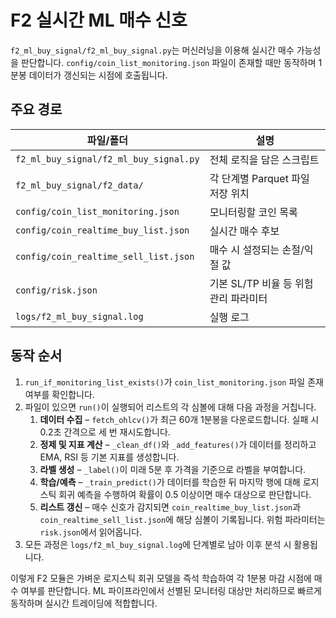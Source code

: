 # F2 실시간 ML 매수 신호

`f2_ml_buy_signal/f2_ml_buy_signal.py`는 머신러닝을 이용해 실시간 매수 가능성을 판단합니다.
`config/coin_list_monitoring.json` 파일이 존재할 때만 동작하며 1분봉 데이터가 갱신되는 시점에 호출됩니다.
## 주요 경로
| 파일/폴더 | 설명 |
| --- | --- |
| `f2_ml_buy_signal/f2_ml_buy_signal.py` | 전체 로직을 담은 스크립트 |
| `f2_ml_buy_signal/f2_data/` | 각 단계별 Parquet 파일 저장 위치 |
| `config/coin_list_monitoring.json` | 모니터링할 코인 목록 |
| `config/coin_realtime_buy_list.json` | 실시간 매수 후보 |
| `config/coin_realtime_sell_list.json` | 매수 시 설정되는 손절/익절 값 |
| `config/risk.json` | 기본 SL/TP 비율 등 위험 관리 파라미터 |
| `logs/f2_ml_buy_signal.log` | 실행 로그 |

## 동작 순서
1. `run_if_monitoring_list_exists()`가 `coin_list_monitoring.json` 파일 존재 여부를 확인합니다.
2. 파일이 있으면 `run()`이 실행되어 리스트의 각 심볼에 대해 다음 과정을 거칩니다.
   1. **데이터 수집** – `fetch_ohlcv()`가 최근 60개 1분봉을 다운로드합니다. 실패 시 0.2초 간격으로 세 번 재시도합니다.
   2. **정제 및 지표 계산** – `_clean_df()`와 `_add_features()`가 데이터를 정리하고 EMA, RSI 등 기본 지표를 생성합니다.
   3. **라벨 생성** – `_label()`이 미래 5분 후 가격을 기준으로 라벨을 부여합니다.
   4. **학습/예측** – `_train_predict()`가 데이터를 학습한 뒤 마지막 행에 대해 로지스틱 회귀 예측을 수행하여 확률이 0.5 이상이면 매수 대상으로 판단합니다.
   5. **리스트 갱신** – 매수 신호가 감지되면 `coin_realtime_buy_list.json`과 `coin_realtime_sell_list.json`에 해당 심볼이 기록됩니다.
      위험 파라미터는 `risk.json`에서 읽어옵니다.
3. 모든 과정은 `logs/f2_ml_buy_signal.log`에 단계별로 남아 이후 분석 시 활용됩니다.

이렇게 F2 모듈은 가벼운 로지스틱 회귀 모델을 즉석 학습하여 각 1분봉 마감 시점에 매수 여부를 판단합니다. ML 파이프라인에서 선별된 모니터링 대상만 처리하므로 빠르게 동작하며 실시간 트레이딩에 적합합니다.
